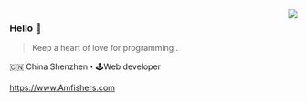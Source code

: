<img align="right" src="https://github-readme-stats.vercel.app/api?username=Amfishers&show_icons=true&icon_color=805AD5&text_color=718096&bg_color=ffffff&hide_title=true" />

### Hello 👋

> Keep a heart of love for programming..

🇨🇳 China Shenzhen・🕹Web developer

https://www.Amfishers.com



<!--
**Amfishers/Amfishers** is a ✨ _special_ ✨ repository because its `README.md` (this file) appears on your GitHub profile.

Here are some ideas to get you started:

- 🔭 I’m currently working on ...
- 🌱 I’m currently learning ...
- 👯 I’m looking to collaborate on ...
- 🤔 I’m looking for help with ...
- 💬 Ask me about ...
- 📫 How to reach me: ...
- 😄 Pronouns: ...
- ⚡ Fun fact: ...
-->
